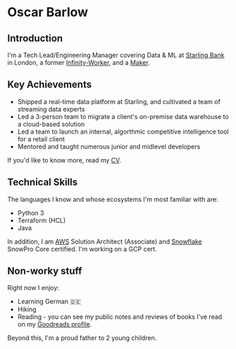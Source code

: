 # Oscar Barlow

## Introduction
I'm a Tech Lead/Engineering Manager covering Data & ML at [Starling Bank](https://www.starlingbank.com/) in London, a former [Infinity-Worker](https://www.infinityworks.com/), and a [Maker](https://makers.tech/).

## Key Achievements
* Shipped a real-time data platform at Starling, and cultivated a team of streaming data experts
* Led a 3-person team to migrate a client's on-premise data warehouse to a cloud-based solution
* Led a team to launch an internal, algorthmic competitive intelligence tool for a retail client
* Mentored and taught numerous junior and midlevel developers

If you'd like to know more, read my [CV](https://github.com/oscar-barlow/CV).

## Technical Skills
The languages I know and whose ecosystems I'm most familiar with are:

* Python 3
* Terraform (HCL)
* Java

In addition, I am [AWS](https://aws.amazon.com/) Solution Architect (Associate) and [Snowflake](https://www.snowflake.com/) SnowPro Core certified. I'm working on a GCP cert.

## Non-worky stuff
Right now I enjoy:
* Learning German :de:
* Hiking
* Reading - you can see my public notes and reviews of books I've read on my [Goodreads profile](https://www.goodreads.com/user/show/88872855-oscar-barlow).

Beyond this, I'm a proud father to 2 young children.
